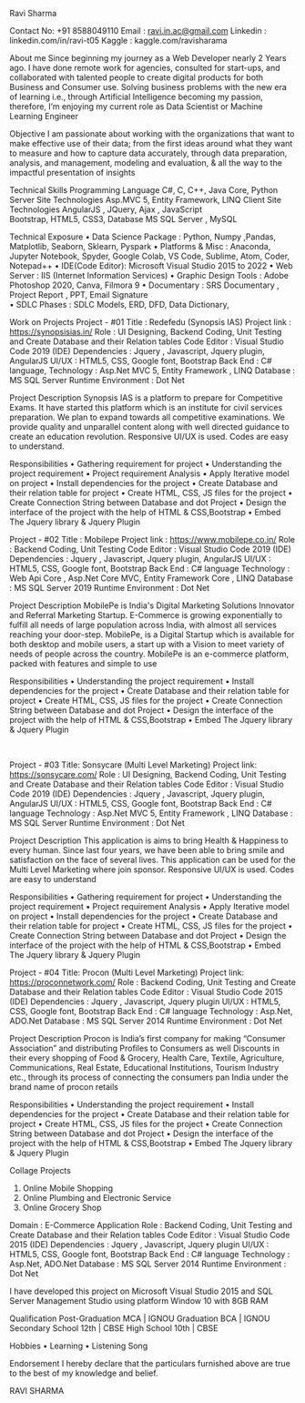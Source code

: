 Ravi Sharma

Contact No: +91 8588049110 
Email : ravi.in.ac@gmail.com 
Linkedin : linkedin.com/in/ravi-t05 
Kaggle : kaggle.com/ravisharama 

About me
Since beginning my journey as a Web Developer nearly 2 Years ago. I have done remote work for agencies, consulted for start-ups, and collaborated with talented people to create digital products for both Business and Consumer use. Solving business problems with the new era of learning i.e., through Artificial Intelligence becoming my passion, therefore, I’m enjoying my current role as Data Scientist or Machine Learning Engineer

Objective 
I am passionate about working with the organizations that want to make effective use of their data; from the first ideas around what they want to measure and how to capture data accurately, through data preparation, analysis, and management, modeling and evaluation, & all the way to the impactful presentation of insights

Technical Skills
Programming Language   	C#, C, C++, Java Core, Python
Server Site Technologies  	Asp.MVC 5,  Entity Framework, LINQ
Client Site Technologies	AngularJS , JQuery,  Ajax , JavaScript    
Bootstrap, HTML5,  CSS3, 
Database		MS SQL Server  , MySQL

Technical Exposure
•	Data Science Package : Python, Numpy ,Pandas, Matplotlib, Seaborn, Sklearn, Pyspark
•	Platforms & Misc : Anaconda, Jupyter Notebook, Spyder, Google Colab, VS Code,  Sublime, Atom, Coder, Notepad++
•	IDE(Code Editor): Microsoft Visual Studio 2015 to 2022
•	Web Server : IIS (Internet Information Services)
•	Graphic  Design  Tools :  Adobe  Photoshop 2020, Canva,  Filmora 9
•	Documentary :  SRS Documentary , Project Report , PPT, Email Signature  
•	SDLC Phases :  SDLC Models,  ERD, DFD, Data Dictionary,

Work on Projects 
Project - #01
Title : Redefedu (Synopsis IAS) 
Project link :  https://synopsisias.in/
Role : UI Designing, Backend Coding, Unit Testing and Create Database and their Relation
tables
Code Editor :  Visual Studio Code 2019 (IDE) 
Dependencies :  Jquery , Javascript, Jquery plugin, AngularJS
UI/UX : HTML5, CSS, Google font, Bootstrap 
Back End : C# language, 
Technology :  Asp.Net MVC 5, Entity Framework , LINQ
Database :  MS SQL Server 
Runtime Environment : Dot Net  

Project Description
Synopsis IAS  is a platform to prepare for Competitive Exams. It have started this platform  which is an institute for civil services preparation. We plan to expand towards all competitive examinations. We provide quality and unparallel content along with well directed guidance to create an education revolution. Responsive UI/UX is used. Codes are easy to understand.

Responsibilities
•	Gathering requirement for project 
•	Understanding the project requirement
•	Project requirement Analysis
•	Apply Iterative model on project 
•	Install dependencies for the project 
•	Create Database  and their relation table for project 
•	Create HTML, CSS, JS files for the project
•	Create Connection String between Database and dot Project 
•	Design the interface of the project with the help of HTML & CSS,Bootstrap
•	Embed The Jquery library & Jquery Plugin
 


Project - #02
Title : Mobilepe
Project link :  https://www.mobilepe.co.in/
Role : Backend Coding, Unit Testing 
Code Editor :  Visual Studio Code 2019 (IDE) 
Dependencies :  Jquery , Javascript, Jquery plugin, AngularJS
UI/UX : HTML5, CSS, Google font, Bootstrap 
Back End : C# language 
Technology :  Web Api Core , Asp.Net Core MVC, Entity Framework Core , LINQ
Database :  MS SQL Server  2019
Runtime Environment : Dot Net  

Project Description
MobilePe is India's Digital Marketing Solutions Innovator and Referral Marketing Startup. E-Commerce is growing exponentially to fulfill all needs of large population across India, with almost all services reaching your door-step. MobilePe, is a Digital Startup which is available for both desktop and mobile users, a start up with a Vision to meet variety of needs of people across the country. MobilePe is an e-commerce platform, packed with features and simple to use

Responsibilities
•	Understanding the project requirement
•	Install dependencies for the project 
•	Create Database  and their relation table for project 
•	Create HTML, CSS, JS files for the project
•	Create Connection String between Database and dot Project 
•	Design the interface of the project with the help of HTML & CSS,Bootstrap
•	Embed The Jquery library & Jquery Plugin


 


Project - #03
Title: Sonsycare (Multi Level Marketing)
Project link:  https://sonsycare.com/
Role : UI Designing, Backend Coding, Unit Testing and Create Database and their Relation tables
Code Editor :  Visual Studio Code 2019 (IDE) 
Dependencies :  Jquery , Javascript, Jquery plugin, AngularJS
UI/UX : HTML5, CSS, Google font, Bootstrap 
Back End : C# language 
Technology :  Asp.Net MVC 5, Entity Framework , LINQ
Database :  MS SQL Server 
Runtime Environment : Dot Net  

Project Description
This application is aims to bring Health & Happiness to every human. Since last four years, we have been able to bring smile and satisfaction on the face of several lives. This application can be used for the Multi Level Marketing where join sponsor. Responsive UI/UX is used. Codes are easy to understand

Responsibilities
•	Gathering requirement for project 
•	Understanding the project requirement
•	Project requirement Analysis
•	Apply Iterative model on project 
•	Install dependencies for the project 
•	Create Database  and their relation table for project 
•	Create HTML, CSS, JS files for the project
•	Create Connection String between Database and dot Project 
•	Design the interface of the project with the help of HTML & CSS,Bootstrap
•	Embed The Jquery library & Jquery Plugin



Project - #04
Title: Procon (Multi Level Marketing)
Project link:  https://proconnetwork.com/
Role : Backend Coding, Unit Testing and Create Database and their Relation tables
Code Editor :  Visual Studio Code 2015 (IDE) 
Dependencies :  Jquery , Javascript, Jquery plugin
UI/UX : HTML5, CSS, Google font, Bootstrap 
Back End : C# language 
Technology :  Asp.Net, ADO.Net 
Database :  MS SQL Server  2014
Runtime Environment : Dot Net  

Project Description
Procon is India’s first company for making “Consumer Association” and distributing Profiles to Consumers as well Discounts in their every shopping of Food & Grocery, Health Care, Textile, Agriculture, Communications, Real Estate, Educational Institutions, Tourism Industry etc., through its process of connecting the consumers pan India under the brand name of procon retails

Responsibilities
•	Understanding the project requirement
•	Install dependencies for the project 
•	Create Database  and their relation table for project 
•	Create HTML, CSS, JS files for the project
•	Create Connection String between Database and dot Project 
•	Design the interface of the project with the help of HTML & CSS,Bootstrap
•	Embed The Jquery library & Jquery Plugin


Collage Projects  
1.	Online Mobile Shopping
2.	Online Plumbing and Electronic Service 
3.	Online Grocery Shop

Domain : E-Commerce Application 
Role : Backend Coding, Unit Testing and Create Database and their Relation tables
Code Editor :  Visual Studio Code 2015 (IDE) 
Dependencies :  Jquery , Javascript, Jquery plugin
UI/UX : HTML5, CSS, Google font, Bootstrap 
Back End : C# language 
Technology :  Asp.Net, ADO.Net 
Database :  MS SQL Server  2014
Runtime Environment : Dot Net  

I have developed this project on Microsoft Visual Studio 2015 and SQL Server Management  Studio  using platform Window 10 with 8GB RAM  


Qualification 
Post-Graduation     	MCA 	  |	IGNOU 
Graduation  	       	BCA 	  | 	IGNOU
Secondary School 	    12th    |	CBSE 
High School  		      10th    | 	CBSE
	
Hobbies 
•	Learning
•	Listening Song

 
Endorsement
I hereby declare that the particulars furnished above are true to the best of my knowledge and belief.

RAVI SHARMA
										
